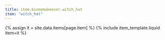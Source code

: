 ```yaml
---
title: item.biomemakeover.witch_hat
item: "witch_hat"
---
```


{% assign it = site.data.items[page.item] %}
{% include item_template.liquid item=it %}

